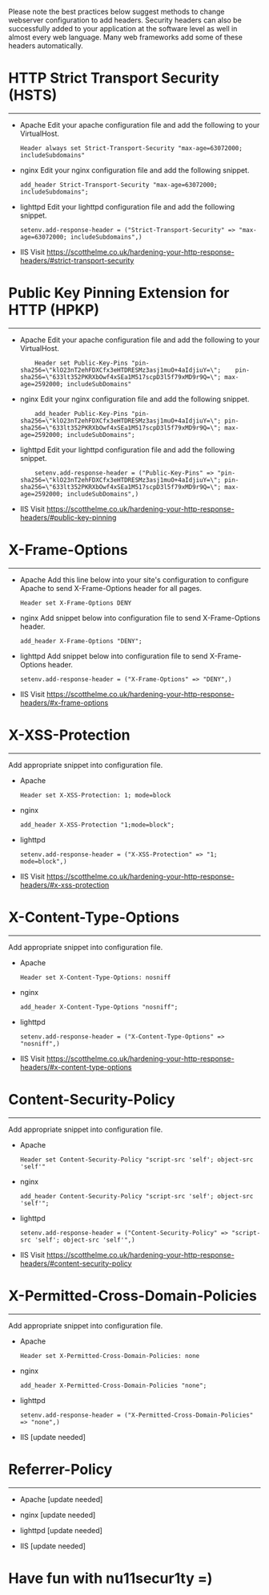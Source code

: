 
Please note the best practices below suggest methods to change webserver configuration to add headers. Security headers can also be successfully added to your application at the software level as well in almost every web language. Many web frameworks add some of these headers automatically. 

# HTTP Strict Transport Security (HSTS)

------------------------------------------------------------------------------------------------------------

- Apache
  Edit your apache configuration file and add the following to your VirtualHost.
    ```
    Header always set Strict-Transport-Security "max-age=63072000; includeSubdomains"
    ```
- nginx
  Edit your nginx configuration file and add the following snippet.
  ```
  add_header Strict-Transport-Security "max-age=63072000; includeSubdomains";
  ```
- lighttpd
  Edit your lighttpd configuration file and add the following snippet.
  ```
  setenv.add-response-header = ("Strict-Transport-Security" => "max-age=63072000; includeSubdomains",)
  ```
- IIS
  Visit https://scotthelme.co.uk/hardening-your-http-response-headers/#strict-transport-security
  
 
# Public Key Pinning Extension for HTTP (HPKP)

-------------------------------------------------------------------------------------------------------------


- Apache
  Edit your apache configuration file and add the following to your VirtualHost.
  ```
      Header set Public-Key-Pins "pin-sha256=\"klO23nT2ehFDXCfx3eHTDRESMz3asj1muO+4aIdjiuY=\";    pin-sha256=\"633lt352PKRXbOwf4xSEa1M517scpD3l5f79xMD9r9Q=\"; max-age=2592000; includeSubDomains"
  ```
- nginx
  Edit your nginx configuration file and add the following snippet.
  ```
      add_header Public-Key-Pins "pin-sha256=\"klO23nT2ehFDXCfx3eHTDRESMz3asj1muO+4aIdjiuY=\"; pin-sha256=\"633lt352PKRXbOwf4xSEa1M517scpD3l5f79xMD9r9Q=\"; max-age=2592000; includeSubDomains";
  ```
- lighttpd
  Edit your lighttpd configuration file and add the following snippet.
  ```
      setenv.add-response-header = ("Public-Key-Pins" => "pin-sha256=\"klO23nT2ehFDXCfx3eHTDRESMz3asj1muO+4aIdjiuY=\"; pin-sha256=\"633lt352PKRXbOwf4xSEa1M517scpD3l5f79xMD9r9Q=\"; max-age=2592000; includeSubDomains",)
  ```
- IIS
  Visit https://scotthelme.co.uk/hardening-your-http-response-headers/#public-key-pinning
  
# X-Frame-Options
  
-----------------------------------------------------------------------------------------------------------

- Apache
  Add this line below into your site's configuration to configure Apache to send X-Frame-Options header for all pages.
  ```
  Header set X-Frame-Options DENY
  ```
- nginx
  Add snippet below into configuration file to send X-Frame-Options header.
  ```
  add_header X-Frame-Options "DENY";
  ```
- lighttpd
  Add snippet below into configuration file to send X-Frame-Options header.
  ```
  setenv.add-response-header = ("X-Frame-Options" => "DENY",)
  ```
- IIS
  Visit https://scotthelme.co.uk/hardening-your-http-response-headers/#x-frame-options

# X-XSS-Protection

-----------------------------------------------------------------------------------------------------------
Add appropriate snippet into configuration file.

- Apache
  ```
  Header set X-XSS-Protection: 1; mode=block
  ```
- nginx
  ```
  add_header X-XSS-Protection "1;mode=block";
  ```
- lighttpd
  ```
  setenv.add-response-header = ("X-XSS-Protection" => "1; mode=block",)
  ```
- IIS
  Visit https://scotthelme.co.uk/hardening-your-http-response-headers/#x-xss-protection

# X-Content-Type-Options

-----------------------------------------------------------------------------------------------------------

Add appropriate snippet into configuration file.

- Apache
  ```
  Header set X-Content-Type-Options: nosniff
  ```
- nginx
  ```
  add_header X-Content-Type-Options "nosniff";
  ```
- lighttpd
  ```
  setenv.add-response-header = ("X-Content-Type-Options" => "nosniff",)
  ```
- IIS
  Visit https://scotthelme.co.uk/hardening-your-http-response-headers/#x-content-type-options

# Content-Security-Policy

-----------------------------------------------------------------------------------------------------

Add appropriate snippet into configuration file.

- Apache
  ```
  Header set Content-Security-Policy "script-src 'self'; object-src 'self'"
  ```
- nginx
  ```
  add_header Content-Security-Policy "script-src 'self'; object-src 'self'";
  ```
- lighttpd
  ```
  setenv.add-response-header = ("Content-Security-Policy" => "script-src 'self'; object-src 'self'",)
  ```
- IIS
  Visit https://scotthelme.co.uk/hardening-your-http-response-headers/#content-security-policy

# X-Permitted-Cross-Domain-Policies

------------------------------------------------------------------------------------------------------

Add appropriate snippet into configuration file.

- Apache
  ```
  Header set X-Permitted-Cross-Domain-Policies: none
  ```
- nginx
  ```
  add_header X-Permitted-Cross-Domain-Policies "none";
  ```
- lighttpd
  ```
  setenv.add-response-header = ("X-Permitted-Cross-Domain-Policies" => "none",)
  ```
- IIS
  [update needed]


# Referrer-Policy

--------------------------------------------------------------------------------------------------------

- Apache
  [update needed]

- nginx
  [update needed]

- lighttpd
  [update needed]

- IIS
  [update needed]

# Have fun with nu11secur1ty =)







